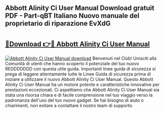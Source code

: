 ## Abbott Alinity Ci User Manual Download gratuit PDF - Part-qBT Italiano Nuovo manuale del proprietario di riparazione EvXdG

# <h2><a href="http://dfgqae.blite.top/?on=Abbott+Alinity+Ci+User+Manual">🔗Download 👉🔴 Abbott Alinity Ci User Manual</a></h2>

[![Abbott Alinity Ci User Manual download](https://i.imgur.com/lujVjoI.png)](http://dfgqae.blite.top/?on=Abbott+Alinity+Ci+User+Manual)
Benvenuti nel Club! Unisciti alla Comunità di utenti che hanno scoperto il potenziale del tuo nuovo REDDDDDDD con questa utile guida. Importanti linee guida di sicurezza si prega di leggere attentamente tutte le Linee Guida di sicurezza prima di iniziare a utilizzare il nuovo Abbott Alinity Ci User Manual. Questo Abbott Alinity Ci User Manual ha un motore potente e caratteristiche innovative per prestazioni eccezionali. Ci aspettiamo che Abbott Alinity Ci User Manual sia stata una risorsa chiara e di facile comprensione nel tuo viaggio verso la padronanza dell'uso del tuo nuovo gadget. Se hai bisogno di aiuto o chiarimenti, non esitare a contattare il nostro team di supporto.
